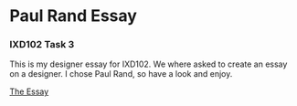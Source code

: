 # Paul Rand Essay
### IXD102 Task 3

This is my designer essay for IXD102.  We where asked to create an essay on a designer.  I chose Paul Rand, so have a look and enjoy.

[The Essay](https://github.com/NathanPatton/Paul-Rand/index.html)
